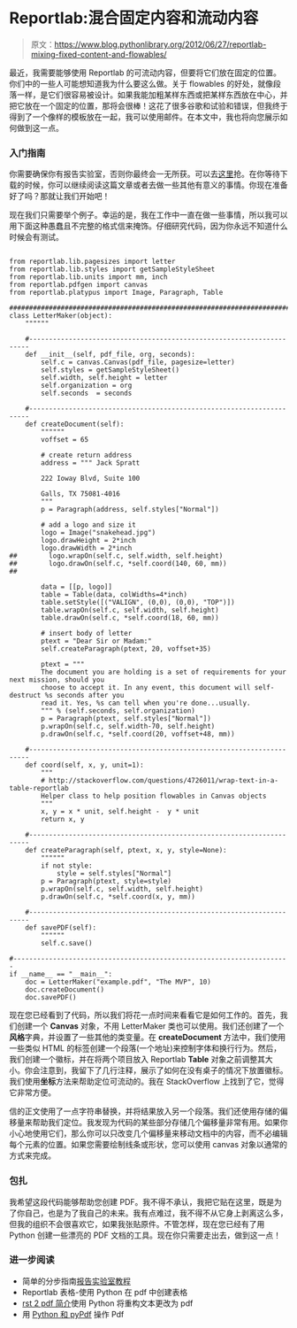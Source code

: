 # Reportlab:混合固定内容和流动内容

> 原文：<https://www.blog.pythonlibrary.org/2012/06/27/reportlab-mixing-fixed-content-and-flowables/>

最近，我需要能够使用 Reportlab 的可流动内容，但要将它们放在固定的位置。你们中的一些人可能想知道我为什么要这么做。关于 flowables 的好处，就像段落一样，是它们很容易被设计。如果我能加粗某样东西或把某样东西放在中心，并把它放在一个固定的位置，那将会很棒！这花了很多谷歌和试验和错误，但我终于得到了一个像样的模板放在一起，我可以使用邮件。在本文中，我也将向您展示如何做到这一点。

### 入门指南

你需要确保你有报告实验室，否则你最终会一无所获。可以去[这里](http://www.reportlab.com/software/opensource/rl-toolkit/download/)抢。在你等待下载的时候，你可以继续阅读这篇文章或者去做一些其他有意义的事情。你现在准备好了吗？那就让我们开始吧！

现在我们只需要举个例子。幸运的是，我在工作中一直在做一些事情，所以我可以用下面这种愚蠢且不完整的格式信来掩饰。仔细研究代码，因为你永远不知道什么时候会有测试。

```

from reportlab.lib.pagesizes import letter
from reportlab.lib.styles import getSampleStyleSheet
from reportlab.lib.units import mm, inch
from reportlab.pdfgen import canvas
from reportlab.platypus import Image, Paragraph, Table

########################################################################
class LetterMaker(object):
    """"""

    #----------------------------------------------------------------------
    def __init__(self, pdf_file, org, seconds):
        self.c = canvas.Canvas(pdf_file, pagesize=letter)
        self.styles = getSampleStyleSheet()
        self.width, self.height = letter
        self.organization = org
        self.seconds  = seconds

    #----------------------------------------------------------------------
    def createDocument(self):
        """"""
        voffset = 65

        # create return address
        address = """ Jack Spratt

        222 Ioway Blvd, Suite 100

        Galls, TX 75081-4016
        """
        p = Paragraph(address, self.styles["Normal"])        

        # add a logo and size it
        logo = Image("snakehead.jpg")
        logo.drawHeight = 2*inch
        logo.drawWidth = 2*inch
##        logo.wrapOn(self.c, self.width, self.height)
##        logo.drawOn(self.c, *self.coord(140, 60, mm))
##        

        data = [[p, logo]]
        table = Table(data, colWidths=4*inch)
        table.setStyle([("VALIGN", (0,0), (0,0), "TOP")])
        table.wrapOn(self.c, self.width, self.height)
        table.drawOn(self.c, *self.coord(18, 60, mm))

        # insert body of letter
        ptext = "Dear Sir or Madam:"
        self.createParagraph(ptext, 20, voffset+35)

        ptext = """
        The document you are holding is a set of requirements for your next mission, should you
        choose to accept it. In any event, this document will self-destruct %s seconds after you
        read it. Yes, %s can tell when you're done...usually.
        """ % (self.seconds, self.organization)
        p = Paragraph(ptext, self.styles["Normal"])
        p.wrapOn(self.c, self.width-70, self.height)
        p.drawOn(self.c, *self.coord(20, voffset+48, mm))

    #----------------------------------------------------------------------
    def coord(self, x, y, unit=1):
        """
        # http://stackoverflow.com/questions/4726011/wrap-text-in-a-table-reportlab
        Helper class to help position flowables in Canvas objects
        """
        x, y = x * unit, self.height -  y * unit
        return x, y    

    #----------------------------------------------------------------------
    def createParagraph(self, ptext, x, y, style=None):
        """"""
        if not style:
            style = self.styles["Normal"]
        p = Paragraph(ptext, style=style)
        p.wrapOn(self.c, self.width, self.height)
        p.drawOn(self.c, *self.coord(x, y, mm))

    #----------------------------------------------------------------------
    def savePDF(self):
        """"""
        self.c.save()   

#----------------------------------------------------------------------
if __name__ == "__main__":
    doc = LetterMaker("example.pdf", "The MVP", 10)
    doc.createDocument()
    doc.savePDF()

```

现在您已经看到了代码，所以我们将花一点时间来看看它是如何工作的。首先，我们创建一个 **Canvas** 对象，不用 LetterMaker 类也可以使用。我们还创建了一个**风格**字典，并设置了一些其他的类变量。在 **createDocument** 方法中，我们使用一些类似 HTML 的标签创建一个段落(一个地址)来控制字体和换行行为。然后，我们创建一个徽标，并在将两个项目放入 Reportlab **Table** 对象之前调整其大小。你会注意到，我留下了几行注释，展示了如何在没有桌子的情况下放置徽标。我们使用**坐标**方法来帮助定位可流动的。我在 StackOverflow 上找到了它，觉得它非常方便。

信的正文使用了一点字符串替换，并将结果放入另一个段落。我们还使用存储的偏移量来帮助我们定位。我发现为代码的某些部分存储几个偏移量非常有用。如果你小心地使用它们，那么你可以只改变几个偏移量来移动文档中的内容，而不必编辑每个元素的位置。如果您需要绘制线条或形状，您可以使用 canvas 对象以通常的方式来完成。

### 包扎

我希望这段代码能够帮助您创建 PDF。我不得不承认，我把它贴在这里，既是为了你自己，也是为了我自己的未来。我有点难过，我不得不从它身上剥离这么多，但我的组织不会很喜欢它，如果我张贴原件。不管怎样，现在您已经有了用 Python 创建一些漂亮的 PDF 文档的工具。现在你只需要走出去，做到这一点！

### 进一步阅读

*   简单的分步指南[报告实验室教程](https://www.blog.pythonlibrary.org/2010/03/08/a-simple-step-by-step-reportlab-tutorial/)
*   Reportlab 表格-使用 Python 在 pdf 中创建表格
*   [rst 2 pdf 简介](https://www.blog.pythonlibrary.org/2012/06/17/an-intro-to-rst2pdf-changing-restructured-text-into-pdfs-with-python/)使用 Python 将重构文本更改为 pdf
*   用 [Python 和 pyPdf](https://www.blog.pythonlibrary.org/2010/05/15/manipulating-pdfs-with-python-and-pypdf/) 操作 Pdf